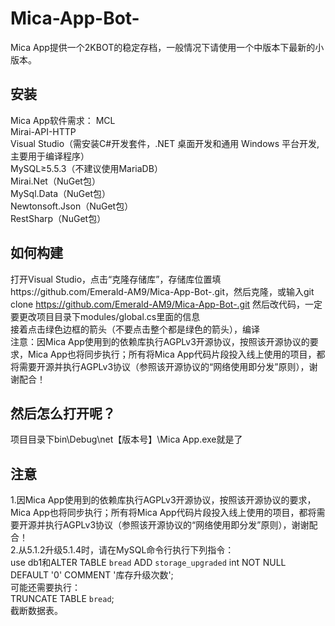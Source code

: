 # Mica-App-Bot-
Mica App提供一个2KBOT的稳定存档，一般情况下请使用一个中版本下最新的小版本。
## 安装
Mica App软件需求：
MCL  
Mirai-API-HTTP  
Visual Studio（需安装C#开发套件，.NET 桌面开发和通用 Windows 平台开发,主要用于编译程序）  
MySQL≥5.5.3（不建议使用MariaDB）  
Mirai.Net（NuGet包）  
MySql.Data（NuGet包）  
Newtonsoft.Json（NuGet包）  
RestSharp（NuGet包）  
## 如何构建
打开Visual Studio，点击“克隆存储库”，存储库位置填https://github.com/Emerald-AM9/Mica-App-Bot-.git，然后克隆，或输入git clone https://github.com/Emerald-AM9/Mica-App-Bot-.git
然后改代码，一定要更改项目目录下modules/global.cs里面的信息  
接着点击绿色边框的箭头（不要点击整个都是绿色的箭头），编译  
注意：因Mica App使用到的依赖库执行AGPLv3开源协议，按照该开源协议的要求，Mica App也将同步执行；所有将Mica App代码片段投入线上使用的项目，都将需要开源并执行AGPLv3协议（参照该开源协议的“网络使用即分发”原则），谢谢配合！
## 然后怎么打开呢？
项目目录下bin\Debug\net【版本号】\Mica App.exe就是了
## 注意
1.因Mica App使用到的依赖库执行AGPLv3开源协议，按照该开源协议的要求，Mica App也将同步执行；所有将Mica App代码片段投入线上使用的项目，都将需要开源并执行AGPLv3协议（参照该开源协议的“网络使用即分发”原则），谢谢配合！  
2.从5.1.2升级5.1.4时，请在MySQL命令行执行下列指令：  
use db1和ALTER TABLE `bread` ADD `storage_upgraded` int NOT NULL DEFAULT '0' COMMENT '库存升级次数';  
可能还需要执行：  
TRUNCATE TABLE `bread`;  
截断数据表。  

